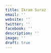 ```yaml
---
title: Ikram Suraz
email: ''
website: ''
twitter: ''
facebook: ''
description: ''
image: ''
draft: true
---
```

